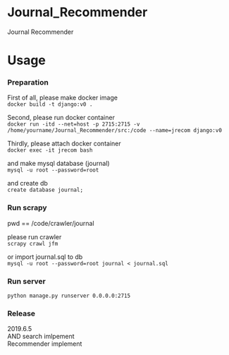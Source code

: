 # Journal_Recommender
Journal Recommender

# Usage

### Preparation

First of all, please make docker image   
```docker build -t django:v0 .```  
  
Second, please run docker container  
```docker run -itd --net=host -p 2715:2715 -v /home/yourname/Journal_Recommender/src:/code --name=jrecom django:v0```  
  
Thirdly, please attach docker container  
```docker exec -it jrecom bash ```   
  
and make mysql database (journal)  
```mysql -u root --password=root ```  
  
and create db  
```create database journal;```


### Run scrapy

pwd == /code/crawler/journal  
  
please run crawler  
```scrapy crawl jfm```   
  
or import journal.sql to db  
```mysql -u root --password=root journal < journal.sql```



### Run server
```python manage.py runserver 0.0.0.0:2715```


### Release  
2019.6.5  
AND search imlpement  
Recommender implement  
